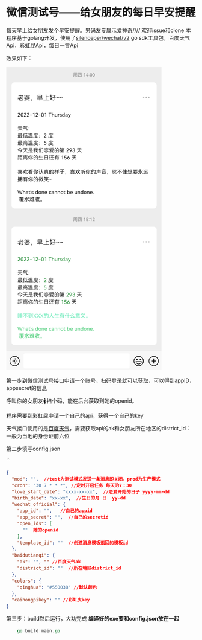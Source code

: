 # 微信测试号——给女朋友的每日早安提醒
每天早上给女朋友发个早安提醒。男码友专属示爱神奇////
欢迎issue和clone
本程序基于golang开发，使用了[silenceper/wechat/v2](https://github.com/silenceper/wechat) go sdk工具包，百度天气Api，彩虹屁Api，每日一言Api

效果如下：

![image-20221203184324368](readmefiles/1670064199037.png)

第一步到[微信测试号](https://mp.weixin.qq.com/debug/cgi-bin/sandbox?t=sandbox/login)接口申请一个账号，扫码登录就可以获取，可以得到appID，appsecret的信息



呼叫你的女朋友🚺扫个码，能在后台获取到她的openid。

程序需要到[彩虹屁](https://www.tianapi.com/apiview/181)申请一个自己的api，获得一个自己的key

天气接口使用的是[百度天气](https://lbsyun.baidu.com/index.php?title=webapi/weather)，需要获取api的ak和女朋友所在地区的district_id：一般为当地的身份证前六位



第二步填写config.json

``

```json
{
  "mod": "",  //test为测试模式发送一条消息即关闭，prod为生产模式
  "cron": "30 7 * * *", //定时开启任务 每天的7：30
  "love_start_date": "xxxx-xx-xx",  //恋爱开始的日子 yyyy-mm-dd
  "birth_date": "xx-xx",  //生日的月 日  yy-dd
  "wechat_official": {
    "app_id": "",   //自己的appid
    "app_secret": "",  //自己的secretid
    "open_ids": [
      ""  她的openid
    ],
    "template_id": ""  //创建消息模板返回的模板id
  },
  "baidutianqi": {
    "ak": "", "" //百度天气ak
    "district_id": ""  //所在地区district_id
  },
  "colors": {
    "qinghua": "#550038" //默认颜色
  },
  "caihongpikey": "" //彩虹皮key
}
```



第三步：build然后运行，大功完成 **编译好的exe要和config.json放在一起**

```go
    go build main.go
```

